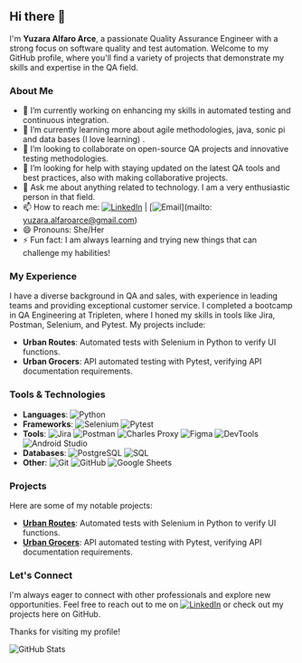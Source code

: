 ## Hi there 👋

I'm **Yuzara Alfaro Arce**, a passionate Quality Assurance Engineer with a strong focus on software quality and test automation. Welcome to my GitHub profile, where you'll find a variety of projects that demonstrate my skills and expertise in the QA field.

### About Me

- 🔭 I’m currently working on enhancing my skills in automated testing and continuous integration.
- 🌱 I’m currently learning more about agile methodologies, java, sonic pi and data bases (I love learning) .
- 👯 I’m looking to collaborate on open-source QA projects and innovative testing methodologies.
- 🤔 I’m looking for help with staying updated on the latest QA tools and best practices, also with making collaborative projects.
- 💬 Ask me about anything related to technology. I am a very enthusiastic person in that field.
- 📫 How to reach me: [![LinkedIn](https://img.shields.io/badge/LinkedIn-0077B5?style=flat&logo=linkedin&logoColor=white)](https://www.linkedin.com/in/yuzara-alfaro/) | [![Email](https://img.shields.io/badge/Email-D14836?style=flat&logo=gmail&logoColor=white)](mailto: yuzara.alfaroarce@gmail.com)
- 😄 Pronouns: She/Her
- ⚡ Fun fact: I am always learning and trying new things that can challenge my habilities!

### My Experience

I have a diverse background in QA and sales, with experience in leading teams and providing exceptional customer service. I completed a bootcamp in QA Engineering at Tripleten, where I honed my skills in tools like Jira, Postman, Selenium, and Pytest. My projects include:

- **Urban Routes**: Automated tests with Selenium in Python to verify UI functions.
- **Urban Grocers**: API automated testing with Pytest, verifying API documentation requirements.

### Tools & Technologies

- **Languages**: ![Python](https://img.shields.io/badge/Python-3776AB?style=flat&logo=python&logoColor=white)
- **Frameworks**: ![Selenium](https://img.shields.io/badge/Selenium-43B02A?style=flat&logo=selenium&logoColor=white) ![Pytest](https://img.shields.io/badge/Pytest-0A9EDC?style=flat&logo=pytest&logoColor=white)
- **Tools**: ![Jira](https://img.shields.io/badge/Jira-0052CC?style=flat&logo=jira&logoColor=white) ![Postman](https://img.shields.io/badge/Postman-FF6C37?style=flat&logo=postman&logoColor=white) ![Charles Proxy](https://img.shields.io/badge/Charles_Proxy-34A853?style=flat&logo=charlesproxy&logoColor=white) ![Figma](https://img.shields.io/badge/Figma-F24E1E?style=flat&logo=figma&logoColor=white) ![DevTools](https://img.shields.io/badge/DevTools-4285F4?style=flat&logo=googlechrome&logoColor=white) ![Android Studio](https://img.shields.io/badge/Android_Studio-3DDC84?style=flat&logo=androidstudio&logoColor=white)
- **Databases**: ![PostgreSQL](https://img.shields.io/badge/PostgreSQL-336791?style=flat&logo=postgresql&logoColor=white) ![SQL](https://img.shields.io/badge/SQL-003B57?style=flat&logo=postgresql&logoColor=white)
- **Other**: ![Git](https://img.shields.io/badge/Git-F05032?style=flat&logo=git&logoColor=white) ![GitHub](https://img.shields.io/badge/GitHub-181717?style=flat&logo=github&logoColor=white) ![Google Sheets](https://img.shields.io/badge/Google_Sheets-34A853?style=flat&logo=googlesheets&logoColor=white)

### Projects

Here are some of my notable projects:

- **[Urban Routes](https://github.com/yuzaraalfaro/urban-routes)**: Automated tests with Selenium in Python to verify UI functions.
- **[Urban Grocers](https://github.com/yuzaraalfaro/urban-grocers)**: API automated testing with Pytest, verifying API documentation requirements.

### Let's Connect

I'm always eager to connect with other professionals and explore new opportunities. Feel free to reach out to me on [![LinkedIn](https://img.shields.io/badge/LinkedIn-0077B5?style=flat&logo=linkedin&logoColor=white)](https://www.linkedin.com/in/yuzara-alfaro/) or check out my projects here on GitHub.

Thanks for visiting my profile!

![GitHub Stats](https://github-readme-stats.vercel.app/api?username=yuzaraalfaro&show_icons=true&theme=radical)
